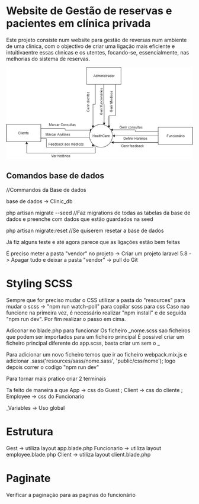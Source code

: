 # Website de Gestão de reservas e pacientes em clínica privada 

Este projeto consiste num website para gestão de reversas num ambiente de uma clinica, com o objectivo de criar uma ligação mais eficiente e intuitivaentre  essas  clınicas  e  os  utentes,  focando-se,  essencialmente,  nas  melhorias do sistema de reservas.


![alt text](https://github.com/RicardoJardim/GestaoDeReservas/blob/main/diagramacontextual.png "Diagrama")

## Comandos base de dados
//Commandos da Base de dados

base de dados -> Clinic_db

php artisan migrate --seed //Faz migrations de todas as tabelas da base de dados e preenche com dados que estão guardados na seed

php artisan migrate:reset //Se quiserem resetar a base de dados

Já fiz alguns teste e até agora parece que as ligações estão bem feitas

É preciso meter a pasta "vendor" no projeto -> Criar um projeto laravel 5.8 -> Apagar tudo e deixar a pasta "vendor" -> pull do Git

# Styling SCSS

<!-- STYLING SCSS -->

Sempre que for preciso mudar o CSS utilizar a pasta do "resources" para mudar o scss -> "npm run watch-poll" para copilar scss para css
Caso nao funcione na primeira vez, é necessário realizar "npm install" e de seguida "npm run dev". Por fim realizar o passo em cima.

Adiconar no blade.php <!-- <link href="{{ mix('/css/app.css') }}" rel="stylesheet"> --> para funcionar
Os ficheiro _nome.scss sao ficheiros que podem ser importados para um ficheiro principal
É possivel criar um ficheiro principal diferente do app.scss, basta criar um sem o _

Para adicionar um novo ficheiro temos que ir ao ficheiro webpack.mix.js e adicionar .sass('resources/sass/nome.sass', 'public/css/nome'); logo depois correr o codigo "npm run dev"

Para tornar mais pratico criar 2 terminais

Ta feito de maneira a que App -> css do Guest ; Client -> css do cliente ; Employee -> css do Funcionario

\_Variables -> Uso global

# Estrutura

Gest -> utiliza layout app.blade.php
Funcionario -> utiliza layout employee.blade.php
Client -> utiliza layout client.blade.php

# Paginate

Verificar a paginação para as paginas do funcionário
